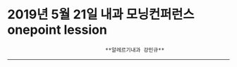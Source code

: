2019년 5월 21일 내과 모닝컨퍼런스 onepoint lession
===========
                                   **알레르기내과 강민규**
-----------
 
